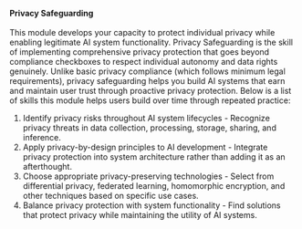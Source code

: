 **Privacy Safeguarding** </br> </br>
This module develops your capacity to protect individual privacy while enabling legitimate AI system functionality. Privacy Safeguarding is the skill of implementing comprehensive privacy protection that goes beyond compliance checkboxes to respect individual autonomy and data rights genuinely. Unlike basic privacy compliance (which follows minimum legal requirements), privacy safeguarding helps you build AI systems that earn and maintain user trust through proactive privacy protection. Below is a list of skills this module helps users build over time through repeated practice:
1. Identify privacy risks throughout AI system lifecycles - Recognize privacy threats in data collection, processing, storage, sharing, and inference.
2. Apply privacy-by-design principles to AI development - Integrate privacy protection into system architecture rather than adding it as an afterthought.
3. Choose appropriate privacy-preserving technologies - Select from differential privacy, federated learning, homomorphic encryption, and other techniques based on specific use cases.
4. Balance privacy protection with system functionality - Find solutions that protect privacy while maintaining the utility of AI systems.
